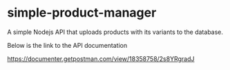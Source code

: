 # simple-product-manager
A simple Nodejs API that uploads products with its variants to the database.

Below is the link to the API documentation

https://documenter.getpostman.com/view/18358758/2s8YRgradJ
